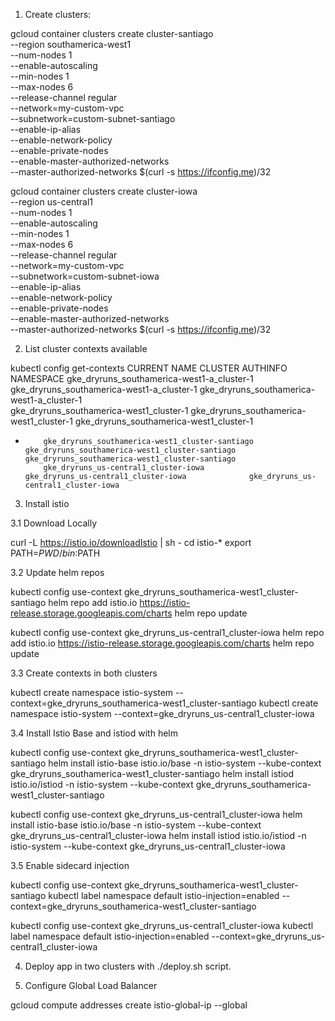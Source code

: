 

1. Create clusters: 

gcloud container clusters create cluster-santiago \
    --region southamerica-west1 \
    --num-nodes 1 \
    --enable-autoscaling \
    --min-nodes 1 \
    --max-nodes 6 \
    --release-channel regular \
    --network=my-custom-vpc \
    --subnetwork=custom-subnet-santiago \
    --enable-ip-alias \
    --enable-network-policy \
    --enable-private-nodes \
    --enable-master-authorized-networks \
    --master-authorized-networks $(curl -s https://ifconfig.me)/32


gcloud container clusters create cluster-iowa \
    --region us-central1 \
    --num-nodes 1 \
    --enable-autoscaling \
    --min-nodes 1 \
    --max-nodes 6 \
    --release-channel regular \
    --network=my-custom-vpc \
    --subnetwork=custom-subnet-iowa \
    --enable-ip-alias \
    --enable-network-policy \
    --enable-private-nodes \
    --enable-master-authorized-networks \
    --master-authorized-networks $(curl -s https://ifconfig.me)/32


2. List cluster contexts available

kubectl config get-contexts
CURRENT   NAME                                              CLUSTER                                           AUTHINFO                                          NAMESPACE
          gke_dryruns_southamerica-west1-a_cluster-1        gke_dryruns_southamerica-west1-a_cluster-1        gke_dryruns_southamerica-west1-a_cluster-1        
          gke_dryruns_southamerica-west1_cluster-1          gke_dryruns_southamerica-west1_cluster-1          gke_dryruns_southamerica-west1_cluster-1          
*         gke_dryruns_southamerica-west1_cluster-santiago   gke_dryruns_southamerica-west1_cluster-santiago   gke_dryruns_southamerica-west1_cluster-santiago   
          gke_dryruns_us-central1_cluster-iowa              gke_dryruns_us-central1_cluster-iowa              gke_dryruns_us-central1_cluster-iowa      




3. Install istio

3.1 Download Locally

curl -L https://istio.io/downloadIstio | sh -
cd istio-*
export PATH=$PWD/bin:$PATH

3.2 Update helm repos

kubectl config use-context gke_dryruns_southamerica-west1_cluster-santiago
helm repo add istio.io https://istio-release.storage.googleapis.com/charts
helm repo update


kubectl config use-context gke_dryruns_us-central1_cluster-iowa
helm repo add istio.io https://istio-release.storage.googleapis.com/charts
helm repo update


3.3 Create contexts in both clusters

kubectl create namespace istio-system --context=gke_dryruns_southamerica-west1_cluster-santiago
kubectl create namespace istio-system --context=gke_dryruns_us-central1_cluster-iowa


3.4 Install Istio Base and istiod with helm


kubectl config use-context gke_dryruns_southamerica-west1_cluster-santiago
helm install istio-base istio.io/base -n istio-system --kube-context gke_dryruns_southamerica-west1_cluster-santiago
helm install istiod istio.io/istiod -n istio-system --kube-context gke_dryruns_southamerica-west1_cluster-santiago


kubectl config use-context gke_dryruns_us-central1_cluster-iowa
helm install istio-base istio.io/base -n istio-system --kube-context gke_dryruns_us-central1_cluster-iowa
helm install istiod istio.io/istiod -n istio-system --kube-context gke_dryruns_us-central1_cluster-iowa


3.5 Enable sidecard injection

kubectl config use-context gke_dryruns_southamerica-west1_cluster-santiago
kubectl label namespace default istio-injection=enabled --context=gke_dryruns_southamerica-west1_cluster-santiago


kubectl config use-context gke_dryruns_us-central1_cluster-iowa
kubectl label namespace default istio-injection=enabled --context=gke_dryruns_us-central1_cluster-iowa



4. Deploy app in two clusters with ./deploy.sh script. 

5. Configure Global Load Balancer

gcloud compute addresses create istio-global-ip --global
